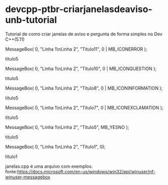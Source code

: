 # devcpp-ptbr-criarjanelasdeaviso-unb-tutorial
Tutorial de como criar janelas de aviso e pergunta de forma simples no Dev C++(5.11)

MessageBox( 0, "Linha 1\nLinha 2", "Título11", 0 | MB_ICONERROR );

titulo5



MessageBox( 0, "Linha 1\nLinha 2", "Título10", 0 | MB_ICONQUESTION );

titulo5



MessageBox( 0, "Linha 1\nLinha 2", "Título8", 0 | MB_ICONINFORMATION );

titulo5



MessageBox( 0, "Linha 1\nLinha 2", "Título7", 0 | MB_ICONEXCLAMATION );

titulo5



MessageBox( 0, "Linha 1\nLinha 2", "Título5", MB_YESNO );

titulo5



MessageBox( 0, "Linha 1\nLinha 2", "Título1", 0);

titulo1

janelas.cpp é uma arquivo com exemplos.
fonte:https://docs.microsoft.com/en-us/windows/win32/api/winuser/nf-winuser-messagebox
